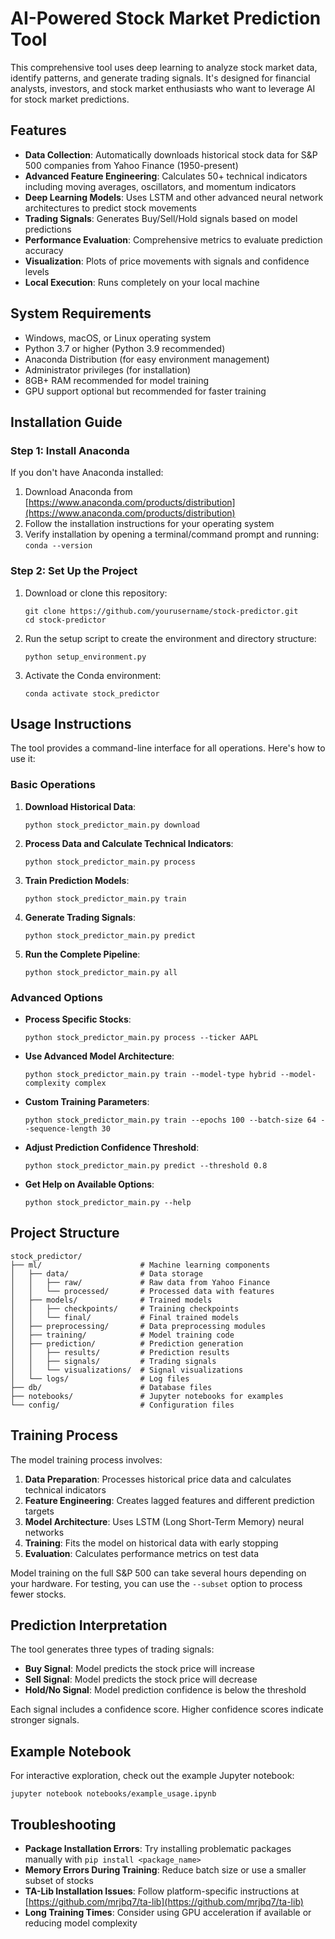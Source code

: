 # AI-Powered Stock Market Prediction Tool

This comprehensive tool uses deep learning to analyze stock market data, identify patterns, and generate trading signals. It's designed for financial analysts, investors, and stock market enthusiasts who want to leverage AI for stock market predictions.

## Features

- **Data Collection**: Automatically downloads historical stock data for S&P 500 companies from Yahoo Finance (1950-present)
- **Advanced Feature Engineering**: Calculates 50+ technical indicators including moving averages, oscillators, and momentum indicators
- **Deep Learning Models**: Uses LSTM and other advanced neural network architectures to predict stock movements
- **Trading Signals**: Generates Buy/Sell/Hold signals based on model predictions
- **Performance Evaluation**: Comprehensive metrics to evaluate prediction accuracy
- **Visualization**: Plots of price movements with signals and confidence levels
- **Local Execution**: Runs completely on your local machine

## System Requirements

- Windows, macOS, or Linux operating system
- Python 3.7 or higher (Python 3.9 recommended)
- Anaconda Distribution (for easy environment management)
- Administrator privileges (for installation)
- 8GB+ RAM recommended for model training
- GPU support optional but recommended for faster training

## Installation Guide

### Step 1: Install Anaconda

If you don't have Anaconda installed:

1. Download Anaconda from [https://www.anaconda.com/products/distribution](https://www.anaconda.com/products/distribution)
2. Follow the installation instructions for your operating system
3. Verify installation by opening a terminal/command prompt and running: `conda --version`

### Step 2: Set Up the Project

1. Download or clone this repository:
   ```
   git clone https://github.com/yourusername/stock-predictor.git
   cd stock-predictor
   ```

2. Run the setup script to create the environment and directory structure:
   ```
   python setup_environment.py
   ```

3. Activate the Conda environment:
   ```
   conda activate stock_predictor
   ```

## Usage Instructions

The tool provides a command-line interface for all operations. Here's how to use it:

### Basic Operations

1. **Download Historical Data**:
   ```
   python stock_predictor_main.py download
   ```

2. **Process Data and Calculate Technical Indicators**:
   ```
   python stock_predictor_main.py process
   ```

3. **Train Prediction Models**:
   ```
   python stock_predictor_main.py train
   ```

4. **Generate Trading Signals**:
   ```
   python stock_predictor_main.py predict
   ```

5. **Run the Complete Pipeline**:
   ```
   python stock_predictor_main.py all
   ```

### Advanced Options

- **Process Specific Stocks**:
  ```
  python stock_predictor_main.py process --ticker AAPL
  ```

- **Use Advanced Model Architecture**:
  ```
  python stock_predictor_main.py train --model-type hybrid --model-complexity complex
  ```

- **Custom Training Parameters**:
  ```
  python stock_predictor_main.py train --epochs 100 --batch-size 64 --sequence-length 30
  ```

- **Adjust Prediction Confidence Threshold**:
  ```
  python stock_predictor_main.py predict --threshold 0.8
  ```

- **Get Help on Available Options**:
  ```
  python stock_predictor_main.py --help
  ```

## Project Structure

```
stock_predictor/
├── ml/                      # Machine learning components
│   ├── data/                # Data storage
│   │   ├── raw/             # Raw data from Yahoo Finance
│   │   └── processed/       # Processed data with features
│   ├── models/              # Trained models
│   │   ├── checkpoints/     # Training checkpoints
│   │   └── final/           # Final trained models
│   ├── preprocessing/       # Data preprocessing modules
│   ├── training/            # Model training code
│   ├── prediction/          # Prediction generation
│   │   ├── results/         # Prediction results
│   │   ├── signals/         # Trading signals
│   │   └── visualizations/  # Signal visualizations
│   └── logs/                # Log files
├── db/                      # Database files
├── notebooks/               # Jupyter notebooks for examples
└── config/                  # Configuration files
```

## Training Process

The model training process involves:

1. **Data Preparation**: Processes historical price data and calculates technical indicators
2. **Feature Engineering**: Creates lagged features and different prediction targets
3. **Model Architecture**: Uses LSTM (Long Short-Term Memory) neural networks
4. **Training**: Fits the model on historical data with early stopping
5. **Evaluation**: Calculates performance metrics on test data

Model training on the full S&P 500 can take several hours depending on your hardware. For testing, you can use the `--subset` option to process fewer stocks.

## Prediction Interpretation

The tool generates three types of trading signals:

- **Buy Signal**: Model predicts the stock price will increase
- **Sell Signal**: Model predicts the stock price will decrease
- **Hold/No Signal**: Model prediction confidence is below the threshold

Each signal includes a confidence score. Higher confidence scores indicate stronger signals.

## Example Notebook

For interactive exploration, check out the example Jupyter notebook:

```
jupyter notebook notebooks/example_usage.ipynb
```

## Troubleshooting

- **Package Installation Errors**: Try installing problematic packages manually with `pip install <package_name>`
- **Memory Errors During Training**: Reduce batch size or use a smaller subset of stocks
- **TA-Lib Installation Issues**: Follow platform-specific instructions at [https://github.com/mrjbq7/ta-lib](https://github.com/mrjbq7/ta-lib)
- **Long Training Times**: Consider using GPU acceleration if available or reducing model complexity